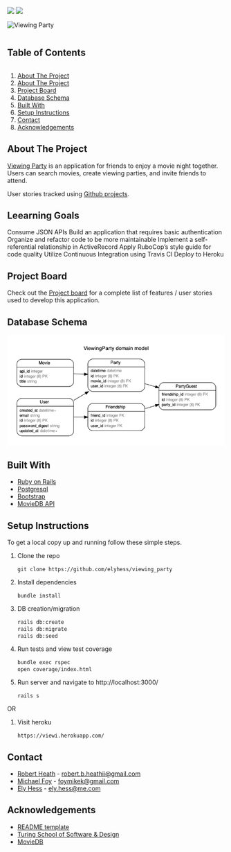 <!--
*** Thanks for checking out the Best-README-Template. If you have a suggestion
*** that would make this better, please fork the repo and create a pull request
*** or simply open an issue with the tag "enhancement".
*** Thanks again! Now go create something AMAZING! :D
***
***
***
*** To avoid retyping too much info. Do a search and replace for the following:
*** github_username, repo_name, twitter_handle, email, project_title, project_description
-->

<!-- Shields -->
![](https://img.shields.io/badge/Rails-5.2.4-informational?style=flat&logo=<LOGO_NAME>&logoColor=white&color=2bbc8a)
![](https://img.shields.io/badge/Ruby-2.5.3-orange)


![Viewing Party](https://github.com/foymikek/viewing_party/blob/main/header.png)
<!-- TABLE OF CONTENTS -->
<summary><h2 style="display: inline-block">Table of Contents</h2></summary>
<ol>
  <li><a href="#about-the-project">About The Project</a>
  <li><a href="#learning-goals">About The Project</a>
  <li><a href="#project-board">Project Board</a></li>
  <li><a href="#database-schema">Database Schema</a></li>
  <li><a href="#built-with">Built With</a>
  <li><a href="#setup-instructions">Setup Instructions</a></li>
  <li><a href="#contact">Contact</a></li>
  <li><a href="#acknowledgements">Acknowledgements</a></li>
</ol>

<!-- ABOUT THE PROJECT -->
## About The Project

[Viewing Party](https://viewi.herokuapp.com/) is an application for friends to enjoy a movie night together. Users can search movies, create viewing parties, and invite friends to attend.

User stories tracked using [Github projects](https://github.com/foymikek/viewing_party/projects/1).

<!-- LEARNING GOALS -->
## Leearning Goals

Consume JSON APIs 
Build an application that requires basic authentication
Organize and refactor code to be more maintainable 
Implement a self-referential relationship in ActiveRecord 
Apply RuboCop’s style guide for code quality 
Utilize Continuous Integration using Travis CI 
Deploy to Heroku 

<!-- PROJECT BOARD -->
## Project Board
Check out the [Project board](https://github.com/foymikek/viewing_party/projects/1) for a complete list of features / user stories used to develop this application.

<!-- DATABBASE SCHEMA -->
## Database Schema

![Schema](https://github.com/elyhess/viewing_party/blob/main/schema.png)

<!-- BUILT WITH -->
## Built With

* [Ruby on Rails](https://rubyonrails.org/)
* [Postgresql](https://www.postgresql.org/)
* [Bootstrap](https://getbootstrap.com/)
* [MovieDB API](https://developers.themoviedb.org/3/getting-started/introduction)


<!-- SETUP INSTRUCTIONS -->
## Setup Instructions
To get a local copy up and running follow these simple steps.

1. Clone the repo
   ```
   git clone https://github.com/elyhess/viewing_party
   ```
2. Install dependencies
   ```
   bundle install
   ```
3. DB creation/migration
   ```
   rails db:create
   rails db:migrate
   rails db:seed
   ```
3. Run tests and view test coverage
   ```
   bundle exec rspec
   open coverage/index.html
   ```
4. Run server and navigate to http://localhost:3000/
   ```
   rails s
   ```
OR

1. Visit heroku
   ```
   https://viewi.herokuapp.com/
   ```

<!-- CONTACT -->
## Contact

* [Robert Heath](robert.b.heathii@gmail.com) - robert.b.heathii@gmail.com
* [Michael Foy](foymikek@gmail.com) - foymikek@gmail.com
* [Ely Hess](https://github.com/elyhess) - ely.hess@me.com


<!-- ACKNOWLEDGEMENTS -->
## Acknowledgements

* [README template](https://github.com/othneildrew/Best-README-Template)
* [Turing School of Software & Design](https://github.com/turingschool-examples/viewing_party)
* [MovieDB](https://developers.themoviedb.org/3/getting-started/introduction)
